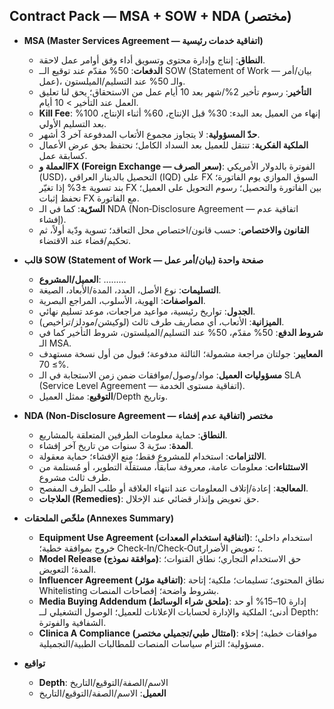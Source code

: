 ## Contract Pack — MSA + SOW + NDA (مختصر)

- **MSA (Master Services Agreement — اتفاقية خدمات رئيسية)**
  - **النطاق**: إنتاج وإدارة محتوى وتسويق أداء وفق أوامر عمل لاحقة.
  - **الدفعات**: 50% مقدّم عند توقيع الــ SOW (Statement of Work — بيان/أمر عمل)، والـ 50% عند التسليم/الميلستون.
  - **التأخير**: رسوم تأخير 2%/شهر بعد 10 أيام عمل من الاستحقاق؛ يحق لنا تعليق العمل عند التأخير > 10 أيام.
  - **Kill Fee**: إنهاء من العميل بعد البدء: 30% قبل الإنتاج، 60% أثناء الإنتاج، 100% بعد التسليم الأولي.
  - **حدّ المسؤولية**: لا يتجاوز مجموع الأتعاب المدفوعة آخر 3 أشهر.
  - **الملكية الفكرية**: تنتقل للعميل بعد السداد الكامل؛ نحتفظ بحق عرض الأعمال كسابقة عمل.
  - **العملة وFX (Foreign Exchange — سعر الصرف)**: الفوترة بالدولار الأمريكي (USD)، التحصيل بالدينار العراقي (IQD) على FX السوق الموازي يوم الفاتورة؛ بند تسوية ±3% إذا تغيّر FX بين الفاتورة والتحصيل؛ رسوم التحويل على العميل؛ نحفظ إثبات FX مع الفاتورة.
  - **السرّية**: كما في الـ NDA (Non‑Disclosure Agreement — اتفاقية عدم إفشاء).
  - **القانون والاختصاص**: حسب قانون/اختصاص محل التعاقد؛ تسوية ودّية أولاً، ثم تحكيم/قضاء عند الاقتضاء.

- **قالب SOW (Statement of Work — بيان/أمر عمل) صفحة واحدة**
  - **العميل/المشروع**: ………
  - **التسليمات**: نوع الأصل، العدد، المدة/الأبعاد، الصيغة.
  - **المواصفات**: الهوية، الأسلوب، المراجع البصرية.
  - **الجدول**: تواريخ رئيسية، مواعيد مراجعات، موعد تسليم نهائي.
  - **الميزانية**: الأتعاب، أي مصاريف طرف ثالث (لوكيشن/مودلز/تراخيص).
  - **شروط الدفع**: 50% مقدّم، 50% عند التسليم/الميلستون، شروط التأخير كما في الـ MSA.
  - **المعايير**: جولتان مراجعة مشمولة؛ الثالثة مدفوعة؛ قبول من أول نسخة مستهدف ≥ 70%.
  - **مسؤوليات العميل**: مواد/وصول/موافقات ضمن زمن الاستجابة في الـ SLA (Service Level Agreement — اتفاقية مستوى الخدمة).
  - **التوقيع**: ممثل العميل/Depth وتاريخ.

- **NDA (Non‑Disclosure Agreement — اتفاقية عدم إفشاء) مختصر**
  - **النطاق**: حماية معلومات الطرفين المتعلقة بالمشاريع.
  - **المدة**: سرّية 3 سنوات من تاريخ آخر إفشاء.
  - **الالتزامات**: استخدام للمشروع فقط؛ منع الإفشاء؛ حماية معقولة.
  - **الاستثناءات**: معلومات عامة، معروفة سابقاً، مستقلّة التطوير، أو مُستلمة من طرف ثالث مشروع.
  - **المعالجة**: إعادة/إتلاف المعلومات عند انتهاء العلاقة أو طلب الطرف المفصح.
  - **العلاجات (Remedies)**: حق تعويض وإنذار قضائي عند الإخلال.

- **ملخّص الملحقات (Annexes Summary)**
  - **Equipment Use Agreement (اتفاقية استخدام المعدات)**: استخدام داخلي؛ خروج بموافقة خطية؛ Check‑In/Check‑Out؛ تعويض الأضرار.
  - **Model Release (موافقة نموذج)**: حق الاستخدام التجاري؛ نطاق القنوات؛ المدة؛ التعويض.
  - **Influencer Agreement (اتفاقية مؤثر)**: نطاق المحتوى؛ تسليمات؛ ملكية؛ إتاحة Whitelisting بشروط واضحة؛ إفصاحات المنصات.
  - **Media Buying Addendum (ملحق شراء الوسائط)**: إدارة 10–15% أو حد أدنى؛ الملكية والإدارة لحسابات الإعلانات للعميل؛ الوصول التشغيلي لــ Depth؛ الشفافية والفوترة.
  - **Clinica A Compliance (امتثال طبي/تجميلي مختصر)**: موافقات خطية؛ إخلاء مسؤولية؛ التزام سياسات المنصات للمطالبات الطبية/التجميلية.

- **تواقيع**
  - **Depth**: الاسم/الصفة/التوقيع/التاريخ
  - **العميل**: الاسم/الصفة/التوقيع/التاريخ
